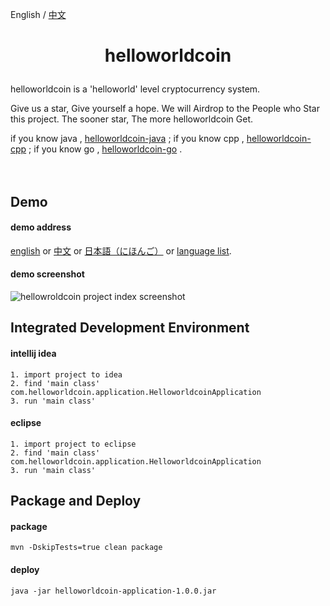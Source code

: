 English / [中文](https://github.com/helloworldcoin/helloworldcoin-java/blob/master/README-cn.md)

<h1><p align="center">helloworldcoin</p></h1>  

helloworldcoin is a 'helloworld' level cryptocurrency system.   

Give us a star, Give yourself a hope. We will Airdrop to the People who Star this project. The sooner star, The more helloworldcoin Get.  
   
if you know java , [helloworldcoin-java](https://github.com/helloworldcoin/helloworldcoin-java) ;
if you know cpp , [helloworldcoin-cpp](https://github.com/helloworldcoin/helloworldcoin-cpp) ;
if you know go , [helloworldcoin-go](https://github.com/helloworldcoin/helloworldcoin-go) .
<br/><br/><br/>



## Demo
#### demo address
[english](http://119.3.57.171/en/index.html) or [中文](http://119.3.57.171/cn/index.html) or [日本語（にほんご）](http://119.3.57.171/japanese/index.html) or [language list](http://119.3.57.171).  
#### demo screenshot
![hellowroldcoin project index screenshot](https://user-images.githubusercontent.com/49269996/136792423-39e61d2b-4f10-4845-beb8-91b741e649df.jpg)  



## Integrated Development Environment
#### intellij idea
``` 
1. import project to idea
2. find 'main class' com.helloworldcoin.application.HelloworldcoinApplication
3. run 'main class'
```
#### eclipse
``` 
1. import project to eclipse
2. find 'main class' com.helloworldcoin.application.HelloworldcoinApplication
3. run 'main class'
```



## Package and Deploy
#### package
``` 
mvn -DskipTests=true clean package
```
#### deploy
```
java -jar helloworldcoin-application-1.0.0.jar
```


